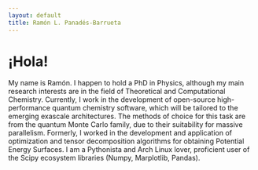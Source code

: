 ```yaml
---
layout: default
title: Ramón L. Panadés-Barrueta
---
```


# ¡Hola!

My name is Ramón. I happen to hold a PhD in Physics, although my main research interests are in the field of  Theoretical and Computational Chemistry. Currently, I work in the development of open-source high-performance quantum chemistry software,  which will be tailored to the emerging exascale architectures. The methods of choice for this task are from the quantum Monte Carlo family, due to their suitability for massive parallelism.  Formerly, I worked in the development and application of optimization and tensor decomposition algorithms for obtaining Potential Energy Surfaces. I  am a Pythonista and Arch Linux lover, proficient user of the Scipy ecosystem libraries (Numpy, Marplotlib, Pandas).
